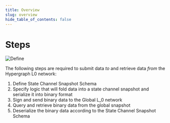 ```yaml
---
title: Overview
slug: overview
hide_table_of_contents: false
---
```


# Steps

![Define](/img/statechannels/dataflow.png)

The following steps are required to submit data *to* and retrieve data *from* the Hypergraph L0 network:

1. Define State Channel Snapshot Schema
2. Specify logic that will fold data into a state channel snapshot and serialize it into binary format
3. Sign and send binary data to the Global L_0 network
4. Query and retrieve binary data from the global snapshot
5. Deserialize the binary data according to the State Channel Snapshot Schema